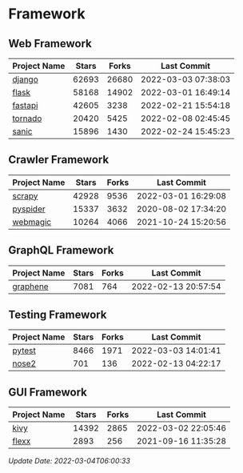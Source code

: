 # Framework

## Web Framework
| Project Name | Stars | Forks | Last Commit |
| ------------ | ----- | ----- | ----------- |
| [django](https://github.com/django/django) | 62693 | 26680 | 2022-03-03 07:38:03 |
| [flask](https://github.com/pallets/flask) | 58168 | 14902 | 2022-03-01 16:49:14 |
| [fastapi](https://github.com/tiangolo/fastapi) | 42605 | 3238 | 2022-02-21 15:54:18 |
| [tornado](https://github.com/tornadoweb/tornado) | 20420 | 5425 | 2022-02-08 02:45:45 |
| [sanic](https://github.com/sanic-org/sanic) | 15896 | 1430 | 2022-02-24 15:45:23 |

## Crawler Framework
| Project Name | Stars | Forks | Last Commit |
| ------------ | ----- | ----- | ----------- |
| [scrapy](https://github.com/scrapy/scrapy) | 42928 | 9536 | 2022-03-01 16:29:08 |
| [pyspider](https://github.com/binux/pyspider) | 15337 | 3632 | 2020-08-02 17:34:20 |
| [webmagic](https://github.com/code4craft/webmagic) | 10264 | 4066 | 2021-10-24 15:20:56 |

## GraphQL Framework
| Project Name | Stars | Forks | Last Commit |
| ------------ | ----- | ----- | ----------- |
| [graphene](https://github.com/graphql-python/graphene) | 7081 | 764 | 2022-02-13 20:57:54 |

## Testing Framework
| Project Name | Stars | Forks | Last Commit |
| ------------ | ----- | ----- | ----------- |
| [pytest](https://github.com/pytest-dev/pytest) | 8466 | 1971 | 2022-03-03 14:01:41 |
| [nose2](https://github.com/nose-devs/nose2) | 701 | 136 | 2022-02-13 04:22:17 |

## GUI Framework
| Project Name | Stars | Forks | Last Commit |
| ------------ | ----- | ----- | ----------- |
| [kivy](https://github.com/kivy/kivy) | 14392 | 2865 | 2022-03-02 22:05:46 |
| [flexx](https://github.com/flexxui/flexx) | 2893 | 256 | 2021-09-16 11:35:28 |

*Update Date: 2022-03-04T06:00:33*